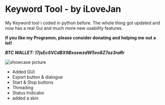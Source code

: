 # Keyword Tool - by iLoveJan
My Keyword tool i coded in python before. The whole thing got updated and now has a real Gui and much more new usability features.

**If you like my Programm, please consider donating and helping me out a lot!**


**_BTC WALLET: 17jsEcSVCdBX9BxsswzdW5eo8Z7oz3raRr_**

![showcase picture](https://i.imgur.com/e8SfGxh.png)

- Added GUI
- Export button & dialogue 
- Start & Stop buttons
- Threading
- Status Indicator
- added a skin
